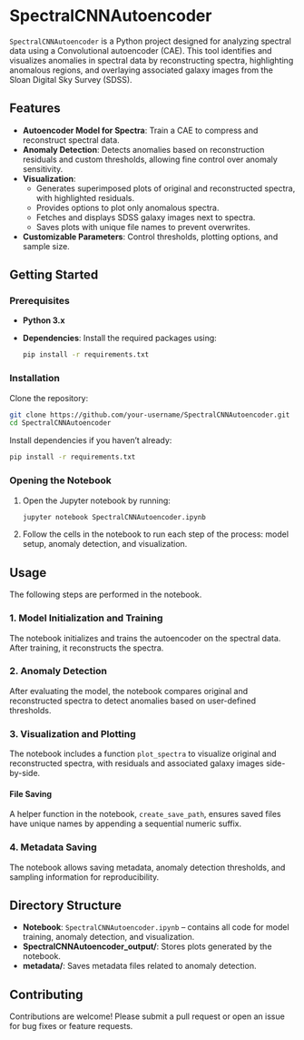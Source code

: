 # SpectralCNNAutoencoder

`SpectralCNNAutoencoder` is a Python project designed for analyzing spectral data using a Convolutional  autoencoder (CAE). This tool identifies and visualizes anomalies in spectral data by reconstructing spectra, highlighting anomalous regions, and overlaying associated galaxy images from the Sloan Digital Sky Survey (SDSS).

## Features

- **Autoencoder Model for Spectra**: Train a CAE to compress and reconstruct spectral data.
- **Anomaly Detection**: Detects anomalies based on reconstruction residuals and custom thresholds, allowing fine control over anomaly sensitivity.
- **Visualization**:
  - Generates superimposed plots of original and reconstructed spectra, with highlighted residuals.
  - Provides options to plot only anomalous spectra.
  - Fetches and displays SDSS galaxy images next to spectra.
  - Saves plots with unique file names to prevent overwrites.
- **Customizable Parameters**: Control thresholds, plotting options, and sample size.

## Getting Started

### Prerequisites

- **Python 3.x**
- **Dependencies**: Install the required packages using:
  
  ```bash
  pip install -r requirements.txt
  ```

### Installation

Clone the repository:

```bash
git clone https://github.com/your-username/SpectralCNNAutoencoder.git
cd SpectralCNNAutoencoder
```

Install dependencies if you haven’t already:

```bash
pip install -r requirements.txt
```

### Opening the Notebook

1. Open the Jupyter notebook by running:

   ```bash
   jupyter notebook SpectralCNNAutoencoder.ipynb
   ```

2. Follow the cells in the notebook to run each step of the process: model setup, anomaly detection, and visualization.

## Usage

The following steps are performed in the notebook.

### 1. Model Initialization and Training

The notebook initializes and trains the autoencoder on the spectral data. After training, it reconstructs the spectra.

### 2. Anomaly Detection

After evaluating the model, the notebook compares original and reconstructed spectra to detect anomalies based on user-defined thresholds.

### 3. Visualization and Plotting

The notebook includes a function `plot_spectra` to visualize original and reconstructed spectra, with residuals and associated galaxy images side-by-side.

#### File Saving

A helper function in the notebook, `create_save_path`, ensures saved files have unique names by appending a sequential numeric suffix.

### 4. Metadata Saving

The notebook allows saving metadata, anomaly detection thresholds, and sampling information for reproducibility.

## Directory Structure

- **Notebook**: `SpectralCNNAutoencoder.ipynb` – contains all code for model training, anomaly detection, and visualization.
- **SpectralCNNAutoencoder_output/**: Stores plots generated by the notebook.
- **metadata/**: Saves metadata files related to anomaly detection.

## Contributing

Contributions are welcome! Please submit a pull request or open an issue for bug fixes or feature requests.
